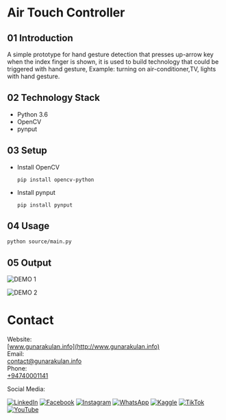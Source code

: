 # Air Touch Controller

## 01 Introduction

A simple prototype for hand gesture detection that presses up-arrow key when the index finger is shown, it is used to build technology that could be triggered with hand gesture, Example: turning on air-conditioner,TV, lights with hand gesture.

## 02 Technology Stack

- Python 3.6
- OpenCV
- pynput

## 03 Setup

- Install OpenCV

  ```
  pip install opencv-python
  ```

- Install pynput

  ```
  pip install pynput
  ```

## 04 Usage

```
python source/main.py
```

## 05 Output

![DEMO 1](docs/media/demo-1.gif)

![DEMO 2](docs/media/demo-2.gif)

# Contact

Website:  
[www.gunarakulan.info](http://www.gunarakulan.info)  
Email:  
[contact@gunarakulan.info](mailto:contact@gunarakulan.info)  
Phone:  
[+94740001141](tel:+94740001141)

Social Media:

[![LinkedIn](https://img.shields.io/badge/-LinkedIn-0A66C2?style=flat-square&logo=linkedin&logoColor=white)](https://www.linkedin.com/in/gunarakulangunaretnam)
[![Facebook](https://img.shields.io/badge/-Facebook-1877F2?style=flat-square&logo=facebook&logoColor=white)](https://www.facebook.com/gunarakulangunaretnam)
[![Instagram](https://img.shields.io/badge/-Instagram-E4405F?style=flat-square&logo=instagram&logoColor=white)](https://www.instagram.com/gunarakulangunaretnam)
[![WhatsApp](https://img.shields.io/badge/-WhatsApp-128C7E?style=flat-square&logo=whatsapp&logoColor=white)](https://wa.me/94740001141)
[![Kaggle](https://img.shields.io/badge/-Kaggle-20BEFF?style=flat-square&logo=kaggle&logoColor=white)](https://www.kaggle.com/gunarakulangr)
[![TikTok](https://img.shields.io/badge/-TikTok-000000?style=flat-square&logo=tiktok&logoColor=69C9D0&labelColor=69C9D0&logoWidth=30&link=https://www.tiktok.com/@gunarakulangunaretnam&link=https://www.tiktok.com/@gunarakulangunaretnam&link=https://www.tiktok.com/@gunarakulangunaretnam&link=https://www.tiktok.com/@gunarakulangunaretnam&link=https://www.tiktok.com/@gunarakulangunaretnam)](https://www.tiktok.com/@gunarakulangunaretnam)
[![YouTube](https://img.shields.io/badge/-YouTube-FF0000?style=flat-square&logo=youtube&logoColor=white)](https://www.youtube.com/channel/UCjMOdgHFAjAdBKiqV8y2Tww)





